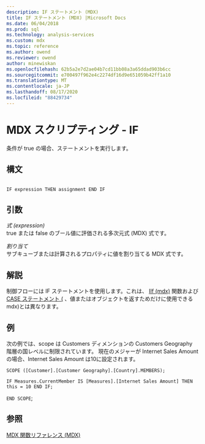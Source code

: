 ```yaml
---
description: IF ステートメント (MDX)
title: IF ステートメント (MDX) |Microsoft Docs
ms.date: 06/04/2018
ms.prod: sql
ms.technology: analysis-services
ms.custom: mdx
ms.topic: reference
ms.author: owend
ms.reviewer: owend
author: minewiskan
ms.openlocfilehash: 62b5a2e7d2ae04b7cd11bb08a3a65ddad903b6cc
ms.sourcegitcommit: e700497f962e4c2274df16d9e651059b42ff1a10
ms.translationtype: MT
ms.contentlocale: ja-JP
ms.lasthandoff: 08/17/2020
ms.locfileid: "88429734"
---
```

# <a name="mdx-scripting---if"></a>MDX スクリプティング - IF


  条件が true の場合、ステートメントを実行します。  
  
## <a name="syntax"></a>構文  
  
```  
  
IF expression THEN assignment END IF  
```  
  
## <a name="arguments"></a>引数  
 *式 (expression)*  
 true または false のブール値に評価される多次元式 (MDX) 式です。  
  
 *割り当て*  
 サブキューブまたは計算されるプロパティに値を割り当てる MDX 式です。  
  
## <a name="remarks"></a>解説  
 制御フローには IF ステートメントを使用します。これは、 [IIf &#40;mdx&#41;](../mdx/iif-mdx.md) 関数および [CASE ステートメント &#40;](../mdx/case-statement-mdx.md) 、値またはオブジェクトを返すためだけに使用できる mdx&#41;とは異なります。  
  
## <a name="examples"></a>例  
 次の例では、scope は Customers ディメンションの Customers Geography 階層の国レベルに制限されています。 現在のメジャーが Internet Sales Amount の場合、Internet Sales Amount は10に設定されます。  
  
 `SCOPE ([Customer].[Customer Geography].[Country].MEMBERS);`  
  
 `IF Measures.CurrentMember IS [Measures].[Internet Sales Amount] THEN this = 10 END IF;`  
  
 `END SCOPE`;  
  
## <a name="see-also"></a>参照  
 [MDX 関数リファレンス &#40;MDX&#41;](../mdx/mdx-function-reference-mdx.md)  
  
  

